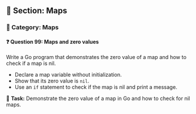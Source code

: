 ## 📘 Section: Maps  
### 🔹 Category: Maps  
#### ❓ Question 99: Maps and zero values

Write a Go program that demonstrates the zero value of a map and how to check if a map is nil.

- Declare a map variable without initialization.
- Show that its zero value is `nil`.
- Use an `if` statement to check if the map is nil and print a message.

🔧 **Task:** Demonstrate the zero value of a map in Go and how to check for nil maps.

